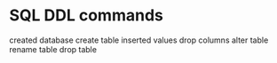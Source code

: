 
# SQL DDL commands

created database
create table
inserted values
drop columns
alter table
rename table
drop table 







